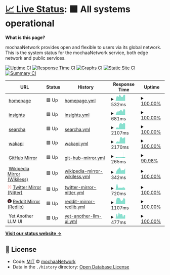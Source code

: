 # [📈 Live Status](https://status.mcha.cloud): <!--live status--> **🟩 All systems operational**

**What is this page?**

mochaaNetwork provides open and flexible to users via its global network. This is the system status for the mochaaNetwork service, both edge network and public services.

[![Uptime CI](https://github.com/mchaNetwork/status/workflows/Uptime%20CI/badge.svg)](https://github.com/mchaNetwork/status/actions?query=workflow%3A%22Uptime+CI%22)
[![Response Time CI](https://github.com/mchaNetwork/status/workflows/Response%20Time%20CI/badge.svg)](https://github.com/mchaNetwork/status/actions?query=workflow%3A%22Response+Time+CI%22)
[![Graphs CI](https://github.com/mchaNetwork/status/workflows/Graphs%20CI/badge.svg)](https://github.com/mchaNetwork/status/actions?query=workflow%3A%22Graphs+CI%22)
[![Static Site CI](https://github.com/mchaNetwork/status/workflows/Static%20Site%20CI/badge.svg)](https://github.com/mchaNetwork/status/actions?query=workflow%3A%22Static+Site+CI%22)
[![Summary CI](https://github.com/mchaNetwork/status/workflows/Summary%20CI/badge.svg)](https://github.com/mchaNetwork/status/actions?query=workflow%3A%22Summary+CI%22)

<!--start: status pages-->
<!-- This summary is generated by Upptime (https://github.com/upptime/upptime) -->
<!-- Do not edit this manually, your changes will be overwritten -->
<!-- prettier-ignore -->
| URL | Status | History | Response Time | Uptime |
| --- | ------ | ------- | ------------- | ------ |
| <img alt="" src="https://avatars.githubusercontent.com/u/21154023" height="13"> [homepage](https://mochaa.ws) | 🟩 Up | [homepage.yml](https://github.com/mchaNetwork/status/commits/HEAD/history/homepage.yml) | <details><summary><img alt="Response time graph" src="./graphs/homepage/response-time-week.png" height="20"> 532ms</summary><br><a href="https://status.mcha.cloud/history/homepage"><img alt="Response time 349" src="https://img.shields.io/endpoint?url=https%3A%2F%2Fraw.githubusercontent.com%2FmchaNetwork%2Fstatus%2FHEAD%2Fapi%2Fhomepage%2Fresponse-time.json"></a><br><a href="https://status.mcha.cloud/history/homepage"><img alt="24-hour response time 630" src="https://img.shields.io/endpoint?url=https%3A%2F%2Fraw.githubusercontent.com%2FmchaNetwork%2Fstatus%2FHEAD%2Fapi%2Fhomepage%2Fresponse-time-day.json"></a><br><a href="https://status.mcha.cloud/history/homepage"><img alt="7-day response time 532" src="https://img.shields.io/endpoint?url=https%3A%2F%2Fraw.githubusercontent.com%2FmchaNetwork%2Fstatus%2FHEAD%2Fapi%2Fhomepage%2Fresponse-time-week.json"></a><br><a href="https://status.mcha.cloud/history/homepage"><img alt="30-day response time 583" src="https://img.shields.io/endpoint?url=https%3A%2F%2Fraw.githubusercontent.com%2FmchaNetwork%2Fstatus%2FHEAD%2Fapi%2Fhomepage%2Fresponse-time-month.json"></a><br><a href="https://status.mcha.cloud/history/homepage"><img alt="1-year response time 458" src="https://img.shields.io/endpoint?url=https%3A%2F%2Fraw.githubusercontent.com%2FmchaNetwork%2Fstatus%2FHEAD%2Fapi%2Fhomepage%2Fresponse-time-year.json"></a></details> | <details><summary><a href="https://status.mcha.cloud/history/homepage">100.00%</a></summary><a href="https://status.mcha.cloud/history/homepage"><img alt="All-time uptime 79.01%" src="https://img.shields.io/endpoint?url=https%3A%2F%2Fraw.githubusercontent.com%2FmchaNetwork%2Fstatus%2FHEAD%2Fapi%2Fhomepage%2Fuptime.json"></a><br><a href="https://status.mcha.cloud/history/homepage"><img alt="24-hour uptime 100.00%" src="https://img.shields.io/endpoint?url=https%3A%2F%2Fraw.githubusercontent.com%2FmchaNetwork%2Fstatus%2FHEAD%2Fapi%2Fhomepage%2Fuptime-day.json"></a><br><a href="https://status.mcha.cloud/history/homepage"><img alt="7-day uptime 100.00%" src="https://img.shields.io/endpoint?url=https%3A%2F%2Fraw.githubusercontent.com%2FmchaNetwork%2Fstatus%2FHEAD%2Fapi%2Fhomepage%2Fuptime-week.json"></a><br><a href="https://status.mcha.cloud/history/homepage"><img alt="30-day uptime 100.00%" src="https://img.shields.io/endpoint?url=https%3A%2F%2Fraw.githubusercontent.com%2FmchaNetwork%2Fstatus%2FHEAD%2Fapi%2Fhomepage%2Fuptime-month.json"></a><br><a href="https://status.mcha.cloud/history/homepage"><img alt="1-year uptime 35.86%" src="https://img.shields.io/endpoint?url=https%3A%2F%2Fraw.githubusercontent.com%2FmchaNetwork%2Fstatus%2FHEAD%2Fapi%2Fhomepage%2Fuptime-year.json"></a></details>
| <img alt="" src="https://raw.githubusercontent.com/offen/offen/development/server/public/static/offen-icon-black.svg" height="13"> [insights](https://insights.mcha.cloud/healthz) | 🟩 Up | [insights.yml](https://github.com/mchaNetwork/status/commits/HEAD/history/insights.yml) | <details><summary><img alt="Response time graph" src="./graphs/insights/response-time-week.png" height="20"> 681ms</summary><br><a href="https://status.mcha.cloud/history/insights"><img alt="Response time 475" src="https://img.shields.io/endpoint?url=https%3A%2F%2Fraw.githubusercontent.com%2FmchaNetwork%2Fstatus%2FHEAD%2Fapi%2Finsights%2Fresponse-time.json"></a><br><a href="https://status.mcha.cloud/history/insights"><img alt="24-hour response time 804" src="https://img.shields.io/endpoint?url=https%3A%2F%2Fraw.githubusercontent.com%2FmchaNetwork%2Fstatus%2FHEAD%2Fapi%2Finsights%2Fresponse-time-day.json"></a><br><a href="https://status.mcha.cloud/history/insights"><img alt="7-day response time 681" src="https://img.shields.io/endpoint?url=https%3A%2F%2Fraw.githubusercontent.com%2FmchaNetwork%2Fstatus%2FHEAD%2Fapi%2Finsights%2Fresponse-time-week.json"></a><br><a href="https://status.mcha.cloud/history/insights"><img alt="30-day response time 610" src="https://img.shields.io/endpoint?url=https%3A%2F%2Fraw.githubusercontent.com%2FmchaNetwork%2Fstatus%2FHEAD%2Fapi%2Finsights%2Fresponse-time-month.json"></a><br><a href="https://status.mcha.cloud/history/insights"><img alt="1-year response time 483" src="https://img.shields.io/endpoint?url=https%3A%2F%2Fraw.githubusercontent.com%2FmchaNetwork%2Fstatus%2FHEAD%2Fapi%2Finsights%2Fresponse-time-year.json"></a></details> | <details><summary><a href="https://status.mcha.cloud/history/insights">100.00%</a></summary><a href="https://status.mcha.cloud/history/insights"><img alt="All-time uptime 42.22%" src="https://img.shields.io/endpoint?url=https%3A%2F%2Fraw.githubusercontent.com%2FmchaNetwork%2Fstatus%2FHEAD%2Fapi%2Finsights%2Fuptime.json"></a><br><a href="https://status.mcha.cloud/history/insights"><img alt="24-hour uptime 100.00%" src="https://img.shields.io/endpoint?url=https%3A%2F%2Fraw.githubusercontent.com%2FmchaNetwork%2Fstatus%2FHEAD%2Fapi%2Finsights%2Fuptime-day.json"></a><br><a href="https://status.mcha.cloud/history/insights"><img alt="7-day uptime 100.00%" src="https://img.shields.io/endpoint?url=https%3A%2F%2Fraw.githubusercontent.com%2FmchaNetwork%2Fstatus%2FHEAD%2Fapi%2Finsights%2Fuptime-week.json"></a><br><a href="https://status.mcha.cloud/history/insights"><img alt="30-day uptime 100.00%" src="https://img.shields.io/endpoint?url=https%3A%2F%2Fraw.githubusercontent.com%2FmchaNetwork%2Fstatus%2FHEAD%2Fapi%2Finsights%2Fuptime-month.json"></a><br><a href="https://status.mcha.cloud/history/insights"><img alt="1-year uptime 99.99%" src="https://img.shields.io/endpoint?url=https%3A%2F%2Fraw.githubusercontent.com%2FmchaNetwork%2Fstatus%2FHEAD%2Fapi%2Finsights%2Fuptime-year.json"></a></details>
| <img alt="" src="https://raw.githubusercontent.com/searxng/searxng/master/searx/static/themes/simple/img/favicon.svg" height="13"> [searcha](https://sear.mcha.cloud/healthz) | 🟩 Up | [searcha.yml](https://github.com/mchaNetwork/status/commits/HEAD/history/searcha.yml) | <details><summary><img alt="Response time graph" src="./graphs/searcha/response-time-week.png" height="20"> 2107ms</summary><br><a href="https://status.mcha.cloud/history/searcha"><img alt="Response time 1252" src="https://img.shields.io/endpoint?url=https%3A%2F%2Fraw.githubusercontent.com%2FmchaNetwork%2Fstatus%2FHEAD%2Fapi%2Fsearcha%2Fresponse-time.json"></a><br><a href="https://status.mcha.cloud/history/searcha"><img alt="24-hour response time 2618" src="https://img.shields.io/endpoint?url=https%3A%2F%2Fraw.githubusercontent.com%2FmchaNetwork%2Fstatus%2FHEAD%2Fapi%2Fsearcha%2Fresponse-time-day.json"></a><br><a href="https://status.mcha.cloud/history/searcha"><img alt="7-day response time 2107" src="https://img.shields.io/endpoint?url=https%3A%2F%2Fraw.githubusercontent.com%2FmchaNetwork%2Fstatus%2FHEAD%2Fapi%2Fsearcha%2Fresponse-time-week.json"></a><br><a href="https://status.mcha.cloud/history/searcha"><img alt="30-day response time 2334" src="https://img.shields.io/endpoint?url=https%3A%2F%2Fraw.githubusercontent.com%2FmchaNetwork%2Fstatus%2FHEAD%2Fapi%2Fsearcha%2Fresponse-time-month.json"></a><br><a href="https://status.mcha.cloud/history/searcha"><img alt="1-year response time 1252" src="https://img.shields.io/endpoint?url=https%3A%2F%2Fraw.githubusercontent.com%2FmchaNetwork%2Fstatus%2FHEAD%2Fapi%2Fsearcha%2Fresponse-time-year.json"></a></details> | <details><summary><a href="https://status.mcha.cloud/history/searcha">100.00%</a></summary><a href="https://status.mcha.cloud/history/searcha"><img alt="All-time uptime 99.86%" src="https://img.shields.io/endpoint?url=https%3A%2F%2Fraw.githubusercontent.com%2FmchaNetwork%2Fstatus%2FHEAD%2Fapi%2Fsearcha%2Fuptime.json"></a><br><a href="https://status.mcha.cloud/history/searcha"><img alt="24-hour uptime 100.00%" src="https://img.shields.io/endpoint?url=https%3A%2F%2Fraw.githubusercontent.com%2FmchaNetwork%2Fstatus%2FHEAD%2Fapi%2Fsearcha%2Fuptime-day.json"></a><br><a href="https://status.mcha.cloud/history/searcha"><img alt="7-day uptime 100.00%" src="https://img.shields.io/endpoint?url=https%3A%2F%2Fraw.githubusercontent.com%2FmchaNetwork%2Fstatus%2FHEAD%2Fapi%2Fsearcha%2Fuptime-week.json"></a><br><a href="https://status.mcha.cloud/history/searcha"><img alt="30-day uptime 99.91%" src="https://img.shields.io/endpoint?url=https%3A%2F%2Fraw.githubusercontent.com%2FmchaNetwork%2Fstatus%2FHEAD%2Fapi%2Fsearcha%2Fuptime-month.json"></a><br><a href="https://status.mcha.cloud/history/searcha"><img alt="1-year uptime 99.86%" src="https://img.shields.io/endpoint?url=https%3A%2F%2Fraw.githubusercontent.com%2FmchaNetwork%2Fstatus%2FHEAD%2Fapi%2Fsearcha%2Fuptime-year.json"></a></details>
| <img alt="" src="https://raw.githubusercontent.com/muety/wakapi/master/static/assets/images/apple-touch-icon.png" height="13"> [wakapi](https://waka.mcha.cloud/api/health) | 🟩 Up | [wakapi.yml](https://github.com/mchaNetwork/status/commits/HEAD/history/wakapi.yml) | <details><summary><img alt="Response time graph" src="./graphs/wakapi/response-time-week.png" height="20"> 2170ms</summary><br><a href="https://status.mcha.cloud/history/wakapi"><img alt="Response time 1148" src="https://img.shields.io/endpoint?url=https%3A%2F%2Fraw.githubusercontent.com%2FmchaNetwork%2Fstatus%2FHEAD%2Fapi%2Fwakapi%2Fresponse-time.json"></a><br><a href="https://status.mcha.cloud/history/wakapi"><img alt="24-hour response time 2844" src="https://img.shields.io/endpoint?url=https%3A%2F%2Fraw.githubusercontent.com%2FmchaNetwork%2Fstatus%2FHEAD%2Fapi%2Fwakapi%2Fresponse-time-day.json"></a><br><a href="https://status.mcha.cloud/history/wakapi"><img alt="7-day response time 2170" src="https://img.shields.io/endpoint?url=https%3A%2F%2Fraw.githubusercontent.com%2FmchaNetwork%2Fstatus%2FHEAD%2Fapi%2Fwakapi%2Fresponse-time-week.json"></a><br><a href="https://status.mcha.cloud/history/wakapi"><img alt="30-day response time 2030" src="https://img.shields.io/endpoint?url=https%3A%2F%2Fraw.githubusercontent.com%2FmchaNetwork%2Fstatus%2FHEAD%2Fapi%2Fwakapi%2Fresponse-time-month.json"></a><br><a href="https://status.mcha.cloud/history/wakapi"><img alt="1-year response time 1148" src="https://img.shields.io/endpoint?url=https%3A%2F%2Fraw.githubusercontent.com%2FmchaNetwork%2Fstatus%2FHEAD%2Fapi%2Fwakapi%2Fresponse-time-year.json"></a></details> | <details><summary><a href="https://status.mcha.cloud/history/wakapi">100.00%</a></summary><a href="https://status.mcha.cloud/history/wakapi"><img alt="All-time uptime 99.81%" src="https://img.shields.io/endpoint?url=https%3A%2F%2Fraw.githubusercontent.com%2FmchaNetwork%2Fstatus%2FHEAD%2Fapi%2Fwakapi%2Fuptime.json"></a><br><a href="https://status.mcha.cloud/history/wakapi"><img alt="24-hour uptime 100.00%" src="https://img.shields.io/endpoint?url=https%3A%2F%2Fraw.githubusercontent.com%2FmchaNetwork%2Fstatus%2FHEAD%2Fapi%2Fwakapi%2Fuptime-day.json"></a><br><a href="https://status.mcha.cloud/history/wakapi"><img alt="7-day uptime 100.00%" src="https://img.shields.io/endpoint?url=https%3A%2F%2Fraw.githubusercontent.com%2FmchaNetwork%2Fstatus%2FHEAD%2Fapi%2Fwakapi%2Fuptime-week.json"></a><br><a href="https://status.mcha.cloud/history/wakapi"><img alt="30-day uptime 99.84%" src="https://img.shields.io/endpoint?url=https%3A%2F%2Fraw.githubusercontent.com%2FmchaNetwork%2Fstatus%2FHEAD%2Fapi%2Fwakapi%2Fuptime-month.json"></a><br><a href="https://status.mcha.cloud/history/wakapi"><img alt="1-year uptime 99.81%" src="https://img.shields.io/endpoint?url=https%3A%2F%2Fraw.githubusercontent.com%2FmchaNetwork%2Fstatus%2FHEAD%2Fapi%2Fwakapi%2Fuptime-year.json"></a></details>
| <img alt="" src="https://raw.githubusercontent.com/mchaNetwork/github-proxy/trunk/src/favicon.svg" height="13"> [GitHub Mirror](https://gh.chapro.xyz) | 🟩 Up | [git-hub-mirror.yml](https://github.com/mchaNetwork/status/commits/HEAD/history/git-hub-mirror.yml) | <details><summary><img alt="Response time graph" src="./graphs/git-hub-mirror/response-time-week.png" height="20"> 265ms</summary><br><a href="https://status.mcha.cloud/history/git-hub-mirror"><img alt="Response time 266" src="https://img.shields.io/endpoint?url=https%3A%2F%2Fraw.githubusercontent.com%2FmchaNetwork%2Fstatus%2FHEAD%2Fapi%2Fgit-hub-mirror%2Fresponse-time.json"></a><br><a href="https://status.mcha.cloud/history/git-hub-mirror"><img alt="24-hour response time 288" src="https://img.shields.io/endpoint?url=https%3A%2F%2Fraw.githubusercontent.com%2FmchaNetwork%2Fstatus%2FHEAD%2Fapi%2Fgit-hub-mirror%2Fresponse-time-day.json"></a><br><a href="https://status.mcha.cloud/history/git-hub-mirror"><img alt="7-day response time 265" src="https://img.shields.io/endpoint?url=https%3A%2F%2Fraw.githubusercontent.com%2FmchaNetwork%2Fstatus%2FHEAD%2Fapi%2Fgit-hub-mirror%2Fresponse-time-week.json"></a><br><a href="https://status.mcha.cloud/history/git-hub-mirror"><img alt="30-day response time 270" src="https://img.shields.io/endpoint?url=https%3A%2F%2Fraw.githubusercontent.com%2FmchaNetwork%2Fstatus%2FHEAD%2Fapi%2Fgit-hub-mirror%2Fresponse-time-month.json"></a><br><a href="https://status.mcha.cloud/history/git-hub-mirror"><img alt="1-year response time 285" src="https://img.shields.io/endpoint?url=https%3A%2F%2Fraw.githubusercontent.com%2FmchaNetwork%2Fstatus%2FHEAD%2Fapi%2Fgit-hub-mirror%2Fresponse-time-year.json"></a></details> | <details><summary><a href="https://status.mcha.cloud/history/git-hub-mirror">90.98%</a></summary><a href="https://status.mcha.cloud/history/git-hub-mirror"><img alt="All-time uptime 99.93%" src="https://img.shields.io/endpoint?url=https%3A%2F%2Fraw.githubusercontent.com%2FmchaNetwork%2Fstatus%2FHEAD%2Fapi%2Fgit-hub-mirror%2Fuptime.json"></a><br><a href="https://status.mcha.cloud/history/git-hub-mirror"><img alt="24-hour uptime 92.71%" src="https://img.shields.io/endpoint?url=https%3A%2F%2Fraw.githubusercontent.com%2FmchaNetwork%2Fstatus%2FHEAD%2Fapi%2Fgit-hub-mirror%2Fuptime-day.json"></a><br><a href="https://status.mcha.cloud/history/git-hub-mirror"><img alt="7-day uptime 90.98%" src="https://img.shields.io/endpoint?url=https%3A%2F%2Fraw.githubusercontent.com%2FmchaNetwork%2Fstatus%2FHEAD%2Fapi%2Fgit-hub-mirror%2Fuptime-week.json"></a><br><a href="https://status.mcha.cloud/history/git-hub-mirror"><img alt="30-day uptime 97.92%" src="https://img.shields.io/endpoint?url=https%3A%2F%2Fraw.githubusercontent.com%2FmchaNetwork%2Fstatus%2FHEAD%2Fapi%2Fgit-hub-mirror%2Fuptime-month.json"></a><br><a href="https://status.mcha.cloud/history/git-hub-mirror"><img alt="1-year uptime 99.82%" src="https://img.shields.io/endpoint?url=https%3A%2F%2Fraw.githubusercontent.com%2FmchaNetwork%2Fstatus%2FHEAD%2Fapi%2Fgit-hub-mirror%2Fuptime-year.json"></a></details>
| <img alt="" src="https://raw.githubusercontent.com/Metastem/wikiless/main/static/wikiless-favicon.ico" height="13"> [Wikipedia Mirror (Wikiless)](https://wei-ji.eu.org/) | 🟩 Up | [wikipedia-mirror-wikiless.yml](https://github.com/mchaNetwork/status/commits/HEAD/history/wikipedia-mirror-wikiless.yml) | <details><summary><img alt="Response time graph" src="./graphs/wikipedia-mirror-wikiless/response-time-week.png" height="20"> 342ms</summary><br><a href="https://status.mcha.cloud/history/wikipedia-mirror-wikiless"><img alt="Response time 486" src="https://img.shields.io/endpoint?url=https%3A%2F%2Fraw.githubusercontent.com%2FmchaNetwork%2Fstatus%2FHEAD%2Fapi%2Fwikipedia-mirror-wikiless%2Fresponse-time.json"></a><br><a href="https://status.mcha.cloud/history/wikipedia-mirror-wikiless"><img alt="24-hour response time 415" src="https://img.shields.io/endpoint?url=https%3A%2F%2Fraw.githubusercontent.com%2FmchaNetwork%2Fstatus%2FHEAD%2Fapi%2Fwikipedia-mirror-wikiless%2Fresponse-time-day.json"></a><br><a href="https://status.mcha.cloud/history/wikipedia-mirror-wikiless"><img alt="7-day response time 342" src="https://img.shields.io/endpoint?url=https%3A%2F%2Fraw.githubusercontent.com%2FmchaNetwork%2Fstatus%2FHEAD%2Fapi%2Fwikipedia-mirror-wikiless%2Fresponse-time-week.json"></a><br><a href="https://status.mcha.cloud/history/wikipedia-mirror-wikiless"><img alt="30-day response time 325" src="https://img.shields.io/endpoint?url=https%3A%2F%2Fraw.githubusercontent.com%2FmchaNetwork%2Fstatus%2FHEAD%2Fapi%2Fwikipedia-mirror-wikiless%2Fresponse-time-month.json"></a><br><a href="https://status.mcha.cloud/history/wikipedia-mirror-wikiless"><img alt="1-year response time 486" src="https://img.shields.io/endpoint?url=https%3A%2F%2Fraw.githubusercontent.com%2FmchaNetwork%2Fstatus%2FHEAD%2Fapi%2Fwikipedia-mirror-wikiless%2Fresponse-time-year.json"></a></details> | <details><summary><a href="https://status.mcha.cloud/history/wikipedia-mirror-wikiless">100.00%</a></summary><a href="https://status.mcha.cloud/history/wikipedia-mirror-wikiless"><img alt="All-time uptime 100.00%" src="https://img.shields.io/endpoint?url=https%3A%2F%2Fraw.githubusercontent.com%2FmchaNetwork%2Fstatus%2FHEAD%2Fapi%2Fwikipedia-mirror-wikiless%2Fuptime.json"></a><br><a href="https://status.mcha.cloud/history/wikipedia-mirror-wikiless"><img alt="24-hour uptime 100.00%" src="https://img.shields.io/endpoint?url=https%3A%2F%2Fraw.githubusercontent.com%2FmchaNetwork%2Fstatus%2FHEAD%2Fapi%2Fwikipedia-mirror-wikiless%2Fuptime-day.json"></a><br><a href="https://status.mcha.cloud/history/wikipedia-mirror-wikiless"><img alt="7-day uptime 100.00%" src="https://img.shields.io/endpoint?url=https%3A%2F%2Fraw.githubusercontent.com%2FmchaNetwork%2Fstatus%2FHEAD%2Fapi%2Fwikipedia-mirror-wikiless%2Fuptime-week.json"></a><br><a href="https://status.mcha.cloud/history/wikipedia-mirror-wikiless"><img alt="30-day uptime 100.00%" src="https://img.shields.io/endpoint?url=https%3A%2F%2Fraw.githubusercontent.com%2FmchaNetwork%2Fstatus%2FHEAD%2Fapi%2Fwikipedia-mirror-wikiless%2Fuptime-month.json"></a><br><a href="https://status.mcha.cloud/history/wikipedia-mirror-wikiless"><img alt="1-year uptime 100.00%" src="https://img.shields.io/endpoint?url=https%3A%2F%2Fraw.githubusercontent.com%2FmchaNetwork%2Fstatus%2FHEAD%2Fapi%2Fwikipedia-mirror-wikiless%2Fuptime-year.json"></a></details>
| <img alt="" src="https://raw.githubusercontent.com/zedeus/nitter/master/public/logo.png" height="13"> [Twitter Mirror (Nitter)](https://tui-te.eu.org/Jack/status/20) | 🟩 Up | [twitter-mirror-nitter.yml](https://github.com/mchaNetwork/status/commits/HEAD/history/twitter-mirror-nitter.yml) | <details><summary><img alt="Response time graph" src="./graphs/twitter-mirror-nitter/response-time-week.png" height="20"> 720ms</summary><br><a href="https://status.mcha.cloud/history/twitter-mirror-nitter"><img alt="Response time 1468" src="https://img.shields.io/endpoint?url=https%3A%2F%2Fraw.githubusercontent.com%2FmchaNetwork%2Fstatus%2FHEAD%2Fapi%2Ftwitter-mirror-nitter%2Fresponse-time.json"></a><br><a href="https://status.mcha.cloud/history/twitter-mirror-nitter"><img alt="24-hour response time 359" src="https://img.shields.io/endpoint?url=https%3A%2F%2Fraw.githubusercontent.com%2FmchaNetwork%2Fstatus%2FHEAD%2Fapi%2Ftwitter-mirror-nitter%2Fresponse-time-day.json"></a><br><a href="https://status.mcha.cloud/history/twitter-mirror-nitter"><img alt="7-day response time 720" src="https://img.shields.io/endpoint?url=https%3A%2F%2Fraw.githubusercontent.com%2FmchaNetwork%2Fstatus%2FHEAD%2Fapi%2Ftwitter-mirror-nitter%2Fresponse-time-week.json"></a><br><a href="https://status.mcha.cloud/history/twitter-mirror-nitter"><img alt="30-day response time 1320" src="https://img.shields.io/endpoint?url=https%3A%2F%2Fraw.githubusercontent.com%2FmchaNetwork%2Fstatus%2FHEAD%2Fapi%2Ftwitter-mirror-nitter%2Fresponse-time-month.json"></a><br><a href="https://status.mcha.cloud/history/twitter-mirror-nitter"><img alt="1-year response time 1468" src="https://img.shields.io/endpoint?url=https%3A%2F%2Fraw.githubusercontent.com%2FmchaNetwork%2Fstatus%2FHEAD%2Fapi%2Ftwitter-mirror-nitter%2Fresponse-time-year.json"></a></details> | <details><summary><a href="https://status.mcha.cloud/history/twitter-mirror-nitter">100.00%</a></summary><a href="https://status.mcha.cloud/history/twitter-mirror-nitter"><img alt="All-time uptime 90.13%" src="https://img.shields.io/endpoint?url=https%3A%2F%2Fraw.githubusercontent.com%2FmchaNetwork%2Fstatus%2FHEAD%2Fapi%2Ftwitter-mirror-nitter%2Fuptime.json"></a><br><a href="https://status.mcha.cloud/history/twitter-mirror-nitter"><img alt="24-hour uptime 100.00%" src="https://img.shields.io/endpoint?url=https%3A%2F%2Fraw.githubusercontent.com%2FmchaNetwork%2Fstatus%2FHEAD%2Fapi%2Ftwitter-mirror-nitter%2Fuptime-day.json"></a><br><a href="https://status.mcha.cloud/history/twitter-mirror-nitter"><img alt="7-day uptime 100.00%" src="https://img.shields.io/endpoint?url=https%3A%2F%2Fraw.githubusercontent.com%2FmchaNetwork%2Fstatus%2FHEAD%2Fapi%2Ftwitter-mirror-nitter%2Fuptime-week.json"></a><br><a href="https://status.mcha.cloud/history/twitter-mirror-nitter"><img alt="30-day uptime 100.00%" src="https://img.shields.io/endpoint?url=https%3A%2F%2Fraw.githubusercontent.com%2FmchaNetwork%2Fstatus%2FHEAD%2Fapi%2Ftwitter-mirror-nitter%2Fuptime-month.json"></a><br><a href="https://status.mcha.cloud/history/twitter-mirror-nitter"><img alt="1-year uptime 90.13%" src="https://img.shields.io/endpoint?url=https%3A%2F%2Fraw.githubusercontent.com%2FmchaNetwork%2Fstatus%2FHEAD%2Fapi%2Ftwitter-mirror-nitter%2Fuptime-year.json"></a></details>
| <img alt="" src="https://raw.githubusercontent.com/redlib-org/redlib/main/static/favicon.png" height="13"> [Reddit Mirror (Redlib)](https://hong-di.eu.org/) | 🟩 Up | [reddit-mirror-redlib.yml](https://github.com/mchaNetwork/status/commits/HEAD/history/reddit-mirror-redlib.yml) | <details><summary><img alt="Response time graph" src="./graphs/reddit-mirror-redlib/response-time-week.png" height="20"> 1107ms</summary><br><a href="https://status.mcha.cloud/history/reddit-mirror-redlib"><img alt="Response time 1417" src="https://img.shields.io/endpoint?url=https%3A%2F%2Fraw.githubusercontent.com%2FmchaNetwork%2Fstatus%2FHEAD%2Fapi%2Freddit-mirror-redlib%2Fresponse-time.json"></a><br><a href="https://status.mcha.cloud/history/reddit-mirror-redlib"><img alt="24-hour response time 1003" src="https://img.shields.io/endpoint?url=https%3A%2F%2Fraw.githubusercontent.com%2FmchaNetwork%2Fstatus%2FHEAD%2Fapi%2Freddit-mirror-redlib%2Fresponse-time-day.json"></a><br><a href="https://status.mcha.cloud/history/reddit-mirror-redlib"><img alt="7-day response time 1107" src="https://img.shields.io/endpoint?url=https%3A%2F%2Fraw.githubusercontent.com%2FmchaNetwork%2Fstatus%2FHEAD%2Fapi%2Freddit-mirror-redlib%2Fresponse-time-week.json"></a><br><a href="https://status.mcha.cloud/history/reddit-mirror-redlib"><img alt="30-day response time 1140" src="https://img.shields.io/endpoint?url=https%3A%2F%2Fraw.githubusercontent.com%2FmchaNetwork%2Fstatus%2FHEAD%2Fapi%2Freddit-mirror-redlib%2Fresponse-time-month.json"></a><br><a href="https://status.mcha.cloud/history/reddit-mirror-redlib"><img alt="1-year response time 1417" src="https://img.shields.io/endpoint?url=https%3A%2F%2Fraw.githubusercontent.com%2FmchaNetwork%2Fstatus%2FHEAD%2Fapi%2Freddit-mirror-redlib%2Fresponse-time-year.json"></a></details> | <details><summary><a href="https://status.mcha.cloud/history/reddit-mirror-redlib">100.00%</a></summary><a href="https://status.mcha.cloud/history/reddit-mirror-redlib"><img alt="All-time uptime 96.84%" src="https://img.shields.io/endpoint?url=https%3A%2F%2Fraw.githubusercontent.com%2FmchaNetwork%2Fstatus%2FHEAD%2Fapi%2Freddit-mirror-redlib%2Fuptime.json"></a><br><a href="https://status.mcha.cloud/history/reddit-mirror-redlib"><img alt="24-hour uptime 100.00%" src="https://img.shields.io/endpoint?url=https%3A%2F%2Fraw.githubusercontent.com%2FmchaNetwork%2Fstatus%2FHEAD%2Fapi%2Freddit-mirror-redlib%2Fuptime-day.json"></a><br><a href="https://status.mcha.cloud/history/reddit-mirror-redlib"><img alt="7-day uptime 100.00%" src="https://img.shields.io/endpoint?url=https%3A%2F%2Fraw.githubusercontent.com%2FmchaNetwork%2Fstatus%2FHEAD%2Fapi%2Freddit-mirror-redlib%2Fuptime-week.json"></a><br><a href="https://status.mcha.cloud/history/reddit-mirror-redlib"><img alt="30-day uptime 89.17%" src="https://img.shields.io/endpoint?url=https%3A%2F%2Fraw.githubusercontent.com%2FmchaNetwork%2Fstatus%2FHEAD%2Fapi%2Freddit-mirror-redlib%2Fuptime-month.json"></a><br><a href="https://status.mcha.cloud/history/reddit-mirror-redlib"><img alt="1-year uptime 96.84%" src="https://img.shields.io/endpoint?url=https%3A%2F%2Fraw.githubusercontent.com%2FmchaNetwork%2Fstatus%2FHEAD%2Fapi%2Freddit-mirror-redlib%2Fuptime-year.json"></a></details>
| <img alt="" src="https://github.com/mchaNetwork/status/assets/21154023/9304428c-412c-4acf-8b6c-1e370d602cef" height="13"> Yet Another LLM UI | 🟩 Up | [yet-another-llm-ui.yml](https://github.com/mchaNetwork/status/commits/HEAD/history/yet-another-llm-ui.yml) | <details><summary><img alt="Response time graph" src="./graphs/yet-another-llm-ui/response-time-week.png" height="20"> 477ms</summary><br><a href="https://status.mcha.cloud/history/yet-another-llm-ui"><img alt="Response time 479" src="https://img.shields.io/endpoint?url=https%3A%2F%2Fraw.githubusercontent.com%2FmchaNetwork%2Fstatus%2FHEAD%2Fapi%2Fyet-another-llm-ui%2Fresponse-time.json"></a><br><a href="https://status.mcha.cloud/history/yet-another-llm-ui"><img alt="24-hour response time 430" src="https://img.shields.io/endpoint?url=https%3A%2F%2Fraw.githubusercontent.com%2FmchaNetwork%2Fstatus%2FHEAD%2Fapi%2Fyet-another-llm-ui%2Fresponse-time-day.json"></a><br><a href="https://status.mcha.cloud/history/yet-another-llm-ui"><img alt="7-day response time 477" src="https://img.shields.io/endpoint?url=https%3A%2F%2Fraw.githubusercontent.com%2FmchaNetwork%2Fstatus%2FHEAD%2Fapi%2Fyet-another-llm-ui%2Fresponse-time-week.json"></a><br><a href="https://status.mcha.cloud/history/yet-another-llm-ui"><img alt="30-day response time 465" src="https://img.shields.io/endpoint?url=https%3A%2F%2Fraw.githubusercontent.com%2FmchaNetwork%2Fstatus%2FHEAD%2Fapi%2Fyet-another-llm-ui%2Fresponse-time-month.json"></a><br><a href="https://status.mcha.cloud/history/yet-another-llm-ui"><img alt="1-year response time 479" src="https://img.shields.io/endpoint?url=https%3A%2F%2Fraw.githubusercontent.com%2FmchaNetwork%2Fstatus%2FHEAD%2Fapi%2Fyet-another-llm-ui%2Fresponse-time-year.json"></a></details> | <details><summary><a href="https://status.mcha.cloud/history/yet-another-llm-ui">100.00%</a></summary><a href="https://status.mcha.cloud/history/yet-another-llm-ui"><img alt="All-time uptime 99.96%" src="https://img.shields.io/endpoint?url=https%3A%2F%2Fraw.githubusercontent.com%2FmchaNetwork%2Fstatus%2FHEAD%2Fapi%2Fyet-another-llm-ui%2Fuptime.json"></a><br><a href="https://status.mcha.cloud/history/yet-another-llm-ui"><img alt="24-hour uptime 100.00%" src="https://img.shields.io/endpoint?url=https%3A%2F%2Fraw.githubusercontent.com%2FmchaNetwork%2Fstatus%2FHEAD%2Fapi%2Fyet-another-llm-ui%2Fuptime-day.json"></a><br><a href="https://status.mcha.cloud/history/yet-another-llm-ui"><img alt="7-day uptime 100.00%" src="https://img.shields.io/endpoint?url=https%3A%2F%2Fraw.githubusercontent.com%2FmchaNetwork%2Fstatus%2FHEAD%2Fapi%2Fyet-another-llm-ui%2Fuptime-week.json"></a><br><a href="https://status.mcha.cloud/history/yet-another-llm-ui"><img alt="30-day uptime 100.00%" src="https://img.shields.io/endpoint?url=https%3A%2F%2Fraw.githubusercontent.com%2FmchaNetwork%2Fstatus%2FHEAD%2Fapi%2Fyet-another-llm-ui%2Fuptime-month.json"></a><br><a href="https://status.mcha.cloud/history/yet-another-llm-ui"><img alt="1-year uptime 99.96%" src="https://img.shields.io/endpoint?url=https%3A%2F%2Fraw.githubusercontent.com%2FmchaNetwork%2Fstatus%2FHEAD%2Fapi%2Fyet-another-llm-ui%2Fuptime-year.json"></a></details>

<!--end: status pages-->

[**Visit our status website →**](https://status.mcha.cloud)

## 📄 License

- Code: [MIT](./LICENSE) © [mochaaNetwork](https://mcha.network)
- Data in the `./history` directory: [Open Database License](https://opendatacommons.org/licenses/odbl/1-0/)
